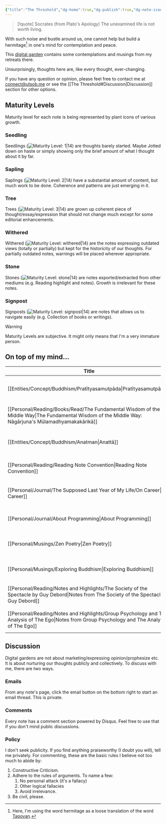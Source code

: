 ```yaml
---
{"title":"The Threshold","dg-home":true,"dg-publish":true,"dg-note-icon":"signpost","created":"2023-01-02T21:30:15+06:00","updated":"2023-02-22T17:08:51+06:00","dg-metatags":{"description":"Utsob's Digital Garden","og:description":"Utsob's Digital Garden"},"permalink":"/the-threshold/","metatags":{"description":"Utsob's Digital Garden","og:description":"Utsob's Digital Garden"},"tags":["gardenEntry"],"dgPassFrontmatter":true,"noteIcon":"signpost"}
---
```


> [!quote] Socrates (from Plato's Apology)
> The unexamined life is not worth living.

With such noise and bustle around us, one cannot help but build a hermitage[^1] in one's mind for contemplation and peace.

This [digital garden](https://cagrimmett.com/notes/2020/11/08/what-are-digital-gardens/) contains some contemplations and musings from my retreats there.

Unsurprisingly, thoughts here are, like every thought, ever-changing.

If you have any question or opinion, please feel free to contact me at [connect@utsob.me](mailto:connect@utsob.me) or see the [[The Threshold#Discussion\|Discussion]] section for other options.

## Maturity Levels
Maturity level for each note is being represented by plant icons of various growth.

### Seedling
Seedlings (![Maturity Level: 1|14](https://hermitage.utsob.me/img/tree-1.svg)) are thoughts barely started. Maybe Jotted down on haste or simply showing only the brief amount of what I thought about it by far.

### Sapling
Saplings (![Maturity Level: 2|14](https://hermitage.utsob.me/img/tree-2.svg)) have a substantial amount of content, but much work to be done. Coherence and patterns are just emerging in it.

### Tree
Trees (![Maturity Level: 3|14](https://hermitage.utsob.me/img/tree-3.svg)) are grown up coherent piece of thought/essay/expression that should not change much except for some editorial enhancements.

### Withered
Withered (![Maturity Level: withered|14](https://hermitage.utsob.me/img/withered.svg)) are the notes expressing outdated views (totally or partially) but kept for the historicity of our thoughts. For partially outdated notes, warnings will be placed wherever appropriate.

### Stone
Stones (![Maturity Level: stone|14](https://hermitage.utsob.me/img/stone.svg)) are notes exported/extracted from other mediums (e.g. Reading highlight and notes). Growth is irrelevant for these notes.

### Signpost
Signposts (![Maturity Level: signpost|14](https://hermitage.utsob.me/img/signpost.svg)) are notes that allows us to navigate easily (e.g. Collection of books or writings).

> [!Warning] 
> Maturity Levels are subjective. It might only means that I'm a very immature person.


## On top of my mind…
| Title                                                                                                                                                   | Tags                                                             | Updated                                                   | Created                                                    |
| ------------------------------------------------------------------------------------------------------------------------------------------------------- | ---------------------------------------------------------------- | --------------------------------------------------------- | ---------------------------------------------------------- |
| [[Entities/Concept/Buddhism/Pratītyasamutpāda\|Pratītyasamutpāda]]                                                                                   | #concept #concept/buddhism #concept/theology #concept/philosophy | <center><small>Feb 27, 2023<hr/>11:15 am</small></center> | <center><small>Feb 27, 2023<hr/>11:00 am</small></center>  |
| [[Personal/Reading/Books/Read/The Fundamental Wisdom of the Middle Way\|The Fundamental Wisdom of the Middle Way: Nāgārjuna's Mūlamadhyamakakārikā]] | #existentialism #philosophy #buddhism #bestreads                 | <center><small>Feb 27, 2023<hr/>11:13 am</small></center> | <center><small>Nov 10, 2020<hr/>01:03 am</small></center>  |
| [[Entities/Concept/Buddhism/Anatman\|Anattā]]                                                                                                        | #concept #concept/buddhism #concept/theology #concept/philosophy | <center><small>Feb 27, 2023<hr/>11:09 am</small></center> | <center><small>Feb 22, 2023<hr/>12:41 pm</small></center>  |
| [[Personal/Reading/Reading Note Convention\|Reading Note Convention]]                                                                                | #reading-convention                                              | <center><small>Feb 26, 2023<hr/>11:24 pm</small></center> | <center><small>Jan 31, 2023<hr/>12:41 am</small></center>  |
| [[Personal/Journal/The Supposed Last Year of My Life/On Career\|On Career]]                                                                          | #life #work #programming                                         | <center><small>Feb 22, 2023<hr/>10:47 pm</small></center> | <center><small>Aug 22, 2022<hr/>06:25 pm</small></center>  |
| [[Personal/Journal/About Programming\|About Programming]]                                                                                            | #passion #philosophy #programming                                | <center><small>Feb 22, 2023<hr/>10:44 pm</small></center> | <center><small>Oct 04, 2018<hr/>07:41 am</small></center>  |
| [[Personal/Musings/Zen Poetry\|Zen Poetry]]                                                                                                          | #poetry #literature #buddhism #zen                               | <center><small>Feb 22, 2023<hr/>02:15 pm</small></center> | <center><small>Sept 02, 2021<hr/>04:50 pm</small></center> |
| [[Personal/Musings/Exploring Buddhism\|Exploring Buddhism]]                                                                                          | #buddhism #philosophy                                            | <center><small>Feb 22, 2023<hr/>02:05 pm</small></center> | <center><small>Aug 30, 2021<hr/>08:24 pm</small></center>  |
| [[Personal/Reading/Notes and Highlights/The Society of the Spectacle by Guy Debord\|Notes from The Society of the Spectacle by Guy Debord]]          | #reading-notes #philosophy #marxist #sociology                   | <center><small>Feb 22, 2023<hr/>12:07 am</small></center> | <center><small>Apr 25, 2022<hr/>06:58 am</small></center>  |
| [[Personal/Reading/Notes and Highlights/Group Psychology and The Analysis of The Ego\|Notes from Group Psychology and The Analysis of The Ego]]      | #reading-note                                                    | <center><small>Feb 21, 2023<hr/>08:50 pm</small></center> | <center><small>Nov 19, 2019<hr/>05:41 pm</small></center>  |

## Discussion
Digital gardens are not about marketing/expressing opinion/prophesize etc. It is about nurturing our thoughts publicly and collectively. To discuss with me, there are two ways.

### Emails
From any note's page, click the email button on the bottom right to start an email thread. This is private.

### Comments
Every note has a comment section powered by Disqus. Feel free to use that if you don't mind public discussions.

### Policy
I don't seek publicity. If you find anything praiseworthy (I doubt you will), tell me privately. For commenting, these are the basic rules I believe not too much to abide by:
1. Constructive Criticism.
2. Adhere to the rules of arguments. To name a few:
    1. No personal attack (it's a fallacy)
    2. Other logical fallacies
    3. Avoid irrelevance.
3. Be civil, please.

[^1]: Here, I'm using the word hermitage as a loose translation of the word [Tapovan](https://en.wikipedia.org/wiki/Tapovan).